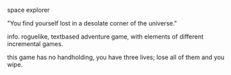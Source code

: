 space explorer

"You find yourself lost in a desolate corner of the universe."

info.
roguelike, textbased adventure game, with elements of different incremental games.

this game has no handholding, you have three lives; lose all of them and you wipe.
